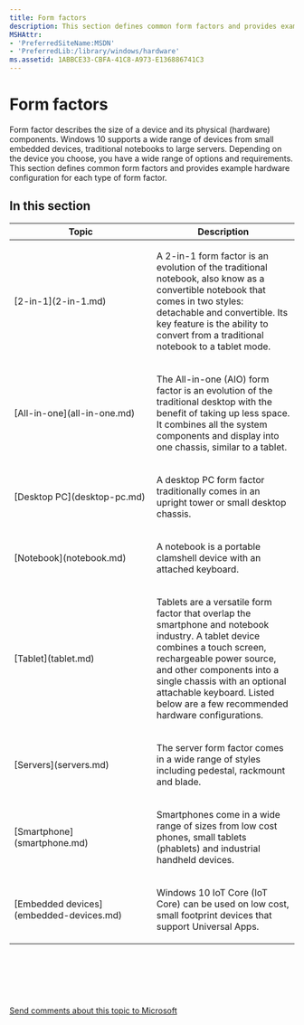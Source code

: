 ```yaml
---
title: Form factors
description: This section defines common form factors and provides example hardware configuration for each type of form factor.
MSHAttr:
- 'PreferredSiteName:MSDN'
- 'PreferredLib:/library/windows/hardware'
ms.assetid: 1ABBCE33-CBFA-41C8-A973-E136886741C3
---
```


# Form factors


Form factor describes the size of a device and its physical (hardware) components. Windows 10 supports a wide range of devices from small embedded devices, traditional notebooks to large servers. Depending on the device you choose, you have a wide range of options and requirements. This section defines common form factors and provides example hardware configuration for each type of form factor.

## In this section


<table>
<colgroup>
<col width="50%" />
<col width="50%" />
</colgroup>
<thead>
<tr class="header">
<th>Topic</th>
<th>Description</th>
</tr>
</thead>
<tbody>
<tr class="odd">
<td><p>[2-in-1](2-in-1.md)</p></td>
<td><p>A 2-in-1 form factor is an evolution of the traditional notebook, also know as a convertible notebook that comes in two styles: detachable and convertible. Its key feature is the ability to convert from a traditional notebook to a tablet mode.</p></td>
</tr>
<tr class="even">
<td><p>[All-in-one](all-in-one.md)</p></td>
<td><p>The All-in-one (AIO) form factor is an evolution of the traditional desktop with the benefit of taking up less space. It combines all the system components and display into one chassis, similar to a tablet.</p></td>
</tr>
<tr class="odd">
<td><p>[Desktop PC](desktop-pc.md)</p></td>
<td><p>A desktop PC form factor traditionally comes in an upright tower or small desktop chassis.</p></td>
</tr>
<tr class="even">
<td><p>[Notebook](notebook.md)</p></td>
<td><p>A notebook is a portable clamshell device with an attached keyboard.</p></td>
</tr>
<tr class="odd">
<td><p>[Tablet](tablet.md)</p></td>
<td><p>Tablets are a versatile form factor that overlap the smartphone and notebook industry. A tablet device combines a touch screen, rechargeable power source, and other components into a single chassis with an optional attachable keyboard. Listed below are a few recommended hardware configurations.</p></td>
</tr>
<tr class="even">
<td><p>[Servers](servers.md)</p></td>
<td><p>The server form factor comes in a wide range of styles including pedestal, rackmount and blade.</p></td>
</tr>
<tr class="odd">
<td><p>[Smartphone](smartphone.md)</p></td>
<td><p>Smartphones come in a wide range of sizes from low cost phones, small tablets (phablets) and industrial handheld devices.</p></td>
</tr>
<tr class="even">
<td><p>[Embedded devices](embedded-devices.md)</p></td>
<td><p>Windows 10 IoT Core (IoT Core) can be used on low cost, small footprint devices that support Universal Apps.</p></td>
</tr>
</tbody>
</table>

 

 

 

[Send comments about this topic to Microsoft](mailto:wsddocfb@microsoft.com?subject=Documentation%20feedback%20%5Bp_WEG_Hardware\p_weg_hardware%5D:%20Form%20factors%20%20RELEASE:%20%2811/28/2016%29&body=%0A%0APRIVACY%20STATEMENT%0A%0AWe%20use%20your%20feedback%20to%20improve%20the%20documentation.%20We%20don't%20use%20your%20email%20address%20for%20any%20other%20purpose,%20and%20we'll%20remove%20your%20email%20address%20from%20our%20system%20after%20the%20issue%20that%20you're%20reporting%20is%20fixed.%20While%20we're%20working%20to%20fix%20this%20issue,%20we%20might%20send%20you%20an%20email%20message%20to%20ask%20for%20more%20info.%20Later,%20we%20might%20also%20send%20you%20an%20email%20message%20to%20let%20you%20know%20that%20we've%20addressed%20your%20feedback.%0A%0AFor%20more%20info%20about%20Microsoft's%20privacy%20policy,%20see%20http://privacy.microsoft.com/default.aspx. "Send comments about this topic to Microsoft")




